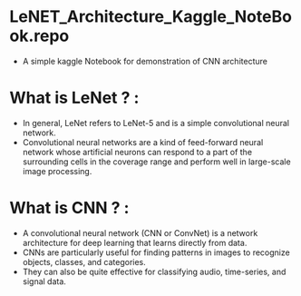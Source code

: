 # LeNET_Architecture_Kaggle_NoteBook.repo
- A simple kaggle Notebook for demonstration of CNN architecture
# What is LeNet  ? :
- In general, LeNet refers to LeNet-5 and is a simple convolutional neural network.
- Convolutional neural networks are a kind of feed-forward neural network whose artificial neurons can respond to a part of the surrounding cells in the coverage range and perform well in large-scale image processing.
# What is CNN ? :
- A convolutional neural network (CNN or ConvNet) is a network architecture for deep learning that learns directly from data.
- CNNs are particularly useful for finding patterns in images to recognize objects, classes, and categories.
- They can also be quite effective for classifying audio, time-series, and signal data.
